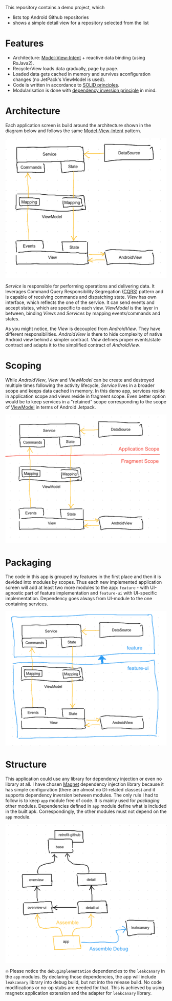 This repository contains a demo project, which
* lists top Android Github repositories
* shows a simple detail view for a repository selected from the list

# Features
* Architecture: [Model-View-Intent][1] + reactive data binding (using RxJava2).
* RecyclerView loads data gradually, page by page.
* Loaded data gets cached in memory and survives aconfiguration changes (no JetPack's ViewModel is used).
* Code is written in accordance to [SOLID principles][2].
* Modularisation is done with [dependency inversion principle][3] in mind.

# Architecture

Each application screen is build around the architecture shown in the diagram below and follows the same [Model-View-Intent][1] pattern.

<img src="documentation/diagrams/architecture.png" width="600" />

*Service* is responsible for performing operations and delivering data. It leverages Command Query Responsibility Segregation ([CQRS][4]) pattern and is capable of receiving commands and dispatching state. *View* has own interface, which reflects the one of the service. It can send events and accept states, which are specific to each view. *ViewModel* is the layer in between, binding *Views* and *Services* by mapping events/commands and states.

As you might notice, the *View* is decoupled from *AndroidView*. They have different responsibilities. *AndroidView* is there to hide complexity of native Android view behind a simpler contract. *View* defines proper events/state contract and adapts it to the simplified contract of *AndroidView*.

# Scoping

While *AndroidView*, *View* and *ViewModel* can be create and destroyed multiple times following the activity lifecycle, *Service* lives in a broader scope and keeps data cached in memory. In this demo app, services reside in application scope and views reside in fragment scope. Even better option would be to keep services in a "retained" scope corresponding to the scope of [ViewModel][5] in terms of Android Jetpack.

<img src="documentation/diagrams/scoping.png" width="600" />

# Packaging

The code in this app is grouped by features in the first place and then it is devided into modules by scopes. Thus each new implemented application screen will add at least two more modules to the app: `feature` - with UI-agnostic part of feature implementation and `feature-ui` with UI-specific implementation. Dependency goes always from UI-module to the one containing services.

<img src="documentation/diagrams/packaging.png" width="600" />

# Structure

This application could use any library for dependency injection or even no library at all. I have chosen [Magnet][6] dependency injection library because it has simple configuration (there are almost no DI-related classes) and it supports dependency inversion between modules. The only rule I had to follow is to keep `app` module free of code. It is mainly used for *packaging* other modules. Dependencies defined in `app` module define what is included in the built apk. Correspondingly, the other modules must not depend on the `app` module.

<img src="documentation/diagrams/structure.png" width="600" />

🔥 Please notice the `debugImplementation` dependencies to the `leakcanary` in the `app` modules. By declaring those dependencies, the app will include `leakcanary` library into debug build, but not into the release build. No code modifications or no-op stubs are needed for that. This is achieved by using magnetx application extension and the adapter for `leakcanary` library.

[1]: https://cycle.js.org/model-view-intent.html
[2]: https://en.wikipedia.org/wiki/SOLID
[3]: https://en.wikipedia.org/wiki/Dependency_inversion_principle
[4]: https://martinfowler.com/bliki/CQRS.html
[5]: https://developer.android.com/jetpack/arch/viewmodel#lifecycle
[6]: https://github.com/beworker/magnet
